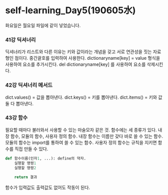 # self-learning_Day5(190605水)

화요일은 월요일 파일에 같이 넣었습니다.

### 41강 딕셔너리

딕셔너리가 리스트와 다른 이유는 키와 값이라는 개념을 갖고 서로 연관성을 짓는 자료형인 점이다.
중간괄호를 입력하여 사용한다. dictionaryname[key] = value 형식을 사용하여 요소를 추가시킨다.
del dictionaryname[key] 를 사용하여 요소를 삭제시킨다.

### 42강 딕셔너리 메서드

dict.values() = 값을 뽑아낸다.
dict.keys() = 키를 뽑아낸다.
dict.items() = 키와 값 둘 다 뽑아낸다.

### 43강 함수

필요할 때마다 불러와서 사용할 수 있는 마술모자 같은 것.
함수에는 세 종류가 있다. 내장 함수, 모듈의 함수, 사용자 정의 함수.
내장 함수는 이름만 갖다 바로 쓸 수 있는 함수.
모듈의 함수는 import를 통하여 쓸 수 있는 함수.
사용자 정의 함수는 규칙을 지키면 함수를 직접 만들 수 있다.

```python
def 함수이름(인자1, ...):	define의 약자.
    실행할 명령1
    실행할 명령2
    
    return 결과
```

함수가 입력값도 출력값도 없어도 작동이 된다.